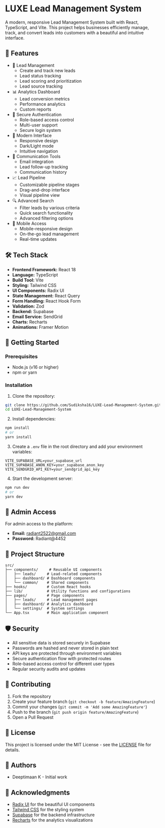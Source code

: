 # LUXE Lead Management System

A modern, responsive Lead Management System built with React, TypeScript, and Vite. This project helps businesses efficiently manage, track, and convert leads into customers with a beautiful and intuitive interface.

## 🌟 Features

- 👥 Lead Management
  - Create and track new leads
  - Lead status tracking
  - Lead scoring and prioritization
  - Lead source tracking
- 📊 Analytics Dashboard
  - Lead conversion metrics
  - Performance analytics
  - Custom reports
- 🔐 Secure Authentication
  - Role-based access control
  - Multi-user support
  - Secure login system
- 📱 Modern Interface
  - Responsive design
  - Dark/Light mode
  - Intuitive navigation
- 📧 Communication Tools
  - Email integration
  - Lead follow-up tracking
  - Communication history
- 📈 Lead Pipeline
  - Customizable pipeline stages
  - Drag-and-drop interface
  - Visual pipeline view
- 🔍 Advanced Search
  - Filter leads by various criteria
  - Quick search functionality
  - Advanced filtering options
- 📱 Mobile Access
  - Mobile-responsive design
  - On-the-go lead management
  - Real-time updates

## 🛠️ Tech Stack

- **Frontend Framework:** React 18
- **Language:** TypeScript
- **Build Tool:** Vite
- **Styling:** Tailwind CSS
- **UI Components:** Radix UI
- **State Management:** React Query
- **Form Handling:** React Hook Form
- **Validation:** Zod
- **Backend:** Supabase
- **Email Service:** SendGrid
- **Charts:** Recharts
- **Animations:** Framer Motion

## 🚀 Getting Started

### Prerequisites

- Node.js (v16 or higher)
- npm or yarn

### Installation

1. Clone the repository:
```bash
git clone https://github.com/Sudiksha16/LUXE-Lead-Management-System.git
cd LUXE-Lead-Management-System
```

2. Install dependencies:
```bash
npm install
# or
yarn install
```

3. Create a `.env` file in the root directory and add your environment variables:
```env
VITE_SUPABASE_URL=your_supabase_url
VITE_SUPABASE_ANON_KEY=your_supabase_anon_key
VITE_SENDGRID_API_KEY=your_sendgrid_api_key
```

4. Start the development server:
```bash
npm run dev
# or
yarn dev
```

## 🔑 Admin Access

For admin access to the platform:
- **Email:** radiant2522@gmail.com
- **Password:** Radiant@4452

## 📁 Project Structure

```
src/
├── components/     # Reusable UI components
│   ├── leads/     # Lead-related components
│   ├── dashboard/ # Dashboard components
│   └── common/    # Shared components
├── hooks/         # Custom React hooks
├── lib/           # Utility functions and configurations
├── pages/         # Page components
│   ├── leads/     # Lead management pages
│   ├── dashboard/ # Analytics dashboard
│   └── settings/  # System settings
└── App.tsx        # Main application component
```

## 🛡️ Security

- All sensitive data is stored securely in Supabase
- Passwords are hashed and never stored in plain text
- API keys are protected through environment variables
- Secure authentication flow with protected routes
- Role-based access control for different user types
- Regular security audits and updates

## 🤝 Contributing

1. Fork the repository
2. Create your feature branch (`git checkout -b feature/AmazingFeature`)
3. Commit your changes (`git commit -m 'Add some AmazingFeature'`)
4. Push to the branch (`git push origin feature/AmazingFeature`)
5. Open a Pull Request

## 📝 License

This project is licensed under the MIT License - see the [LICENSE](LICENSE) file for details.

## 👥 Authors

- Deeptimaan K - Initial work

## 🙏 Acknowledgments

- [Radix UI](https://www.radix-ui.com/) for the beautiful UI components
- [Tailwind CSS](https://tailwindcss.com/) for the styling system
- [Supabase](https://supabase.com/) for the backend infrastructure
- [Recharts](https://recharts.org/) for the analytics visualizations
